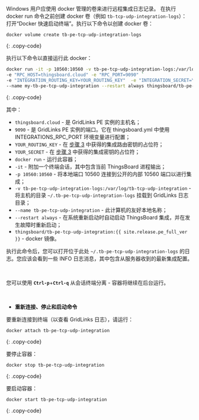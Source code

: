 Windows 用户应使用 docker 管理的卷来进行远程集成日志记录。
在执行 docker run 命令之前创建 docker 卷（例如 `tb-tcp-udp-integration-logs`）：
打开“Docker 快速启动终端”。执行以下命令以创建 docker 卷：

``` 
docker volume create tb-pe-tcp-udp-integration-logs
```
{: .copy-code}

执行以下命令以直接运行此 docker：

```bash
docker run -it -p 10560:10560 -v tb-pe-tcp-udp-integration-logs:/var/log/tb-tcp-udp-integration `
-e "RPC_HOST=thingsboard.cloud" -e "RPC_PORT=9090" `
-e "INTEGRATION_ROUTING_KEY=YOUR_ROUTING_KEY"  -e "INTEGRATION_SECRET=YOUR_SECRET" `
--name my-tb-pe-tcp-udp-integration --restart always thingsboard/tb-pe-tcp-udp-integration:{{ site.release.pe_full_ver }}
```
{: .copy-code}

其中：

- `thingsboard.cloud` - 是 GridLinks PE 实例的主机名；
- `9090` - 是 GridLinks PE 实例的端口。它在 thingsboard.yml 中使用 INTEGRATIONS_RPC_PORT 环境变量进行配置；
- `YOUR_ROUTING_KEY` - 在 [步骤 3](/docs/user-guide/integrations/remote-integrations/#step-3-save-remote-integration-credentials) 中获得的集成路由密钥的占位符；
- `YOUR_SECRET` - 在 [步骤 3](/docs/user-guide/integrations/remote-integrations/#step-3-save-remote-integration-credentials) 中获得的集成密钥的占位符；
- `docker run` - 运行此容器；
- `-it` - 附加一个终端会话，其中包含当前 ThingsBoard 进程输出；
- `-p 10560:10560` - 将本地端口 10560 连接到公开的内部 10560 端口以进行集成；
- `-v tb-pe-tcp-udp-integration-logs:/var/log/tb-tcp-udp-integration` - 将主机的目录 `~/.tb-pe-tcp-udp-integration-logs` 挂载到 GridLinks 日志目录；
- `--name tb-pe-tcp-udp-integration` - 此计算机的友好本地名称；
- `--restart always` - 在系统重新启动时自动启动 ThingsBoard 集成，并在发生故障时重新启动；
- `thingsboard/tb-pe-tcp-udp-integration:{{ site.release.pe_full_ver }}` - docker 镜像。

执行此命令后，您可以打开位于此处 `~/.tb-pe-tcp-udp-integration-logs` 的日志。您应该会看到一些 INFO 日志消息，其中包含从服务器收到的最新集成配置。

<br>

您可以使用 **`Ctrl-p`**+**`Ctrl-q`** 从会话终端分离 - 容器将继续在后台运行。

<br>

- **重新连接、停止和启动命令**

要重新连接到终端（以查看 GridLinks 日志），请运行：

```
docker attach tb-pe-tcp-udp-integration
```
{: .copy-code}

要停止容器：

```
docker stop tb-pe-tcp-udp-integration
```
{: .copy-code}

要启动容器：

```
docker start tb-pe-tcp-udp-integration
```
{: .copy-code}